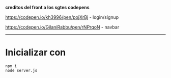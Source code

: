 **creditos del front a los sgtes codepens**

https://codepen.io/kh3996/pen/pojXrBj - login/signup

https://codepen.io/GilaniRabbu/pen/rNPrqoN - navbar

---

# Inicializar con
```
npm i
node server.js
```
